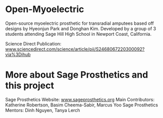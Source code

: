# Open-Myoelectric
Open-source myoelectric prosthetic for transradial amputees based off designs by Hyeonjun Park and Donghan Kim. Developed by a group of 3 students attending Sage Hill High School in Newport Coast, California.

Science Direct Publication: www.sciencedirect.com/science/article/pii/S2468067220300092?via%3Dihub

# More about Sage Prosthetics and this project
Sage Prosthetics Website: www.sageprosthetics.org
Main Contributors: Katherine Robertson, Basim Cheema-Sabir, Marcus Yoo
Sage Prosthetics Mentors: Dinh Nguyen, Tanya Lerch
